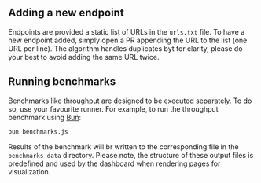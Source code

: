## Adding a new endpoint

Endpoints are provided a static list of URLs in the `urls.txt` file. To have a new endpoint added, simply open a PR appending the URL to the list (one URL per line). The algorithm handles duplicates byt for clarity, please do your best to avoid adding the same URL twice.

## Running benchmarks

Benchmarks like throughput are designed to be executed separately. To do so, use your favourite runner. For example, to run the throughput benchmark using [Bun](https://bun.sh):

```bash
bun benchmarks.js
```

Results of the benchmark will br written to the corresponding file in the `benchmarks_data` directory. Please note, the structure of these output files is predefined and used by the dashboard when rendering pages for visualization.
